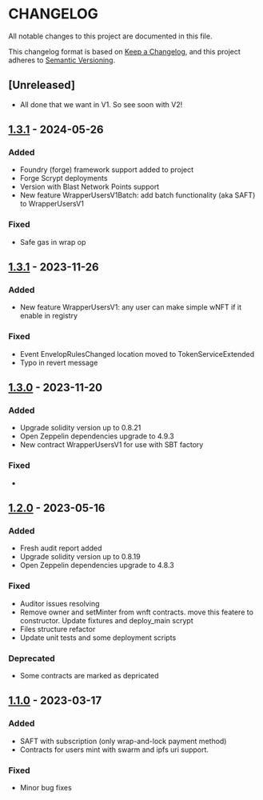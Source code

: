 
# CHANGELOG

All notable changes to this project are documented in this file.

This changelog format is based on [Keep a Changelog](https://keepachangelog.com/en/1.0.0/),
and this project adheres to [Semantic Versioning](https://semver.org/spec/v2.0.0.html).
## [Unreleased]
- All done that we want in V1. So see soon with V2!

## [1.3.1](https://github.com/dao-envelop/envelop-protocol-v1/tree/1.3.2) - 2024-05-26
### Added
- Foundry (forge) framework support added to project
- Forge Scrypt deployments
- Version with Blast Network Points support
- New feature WrapperUsersV1Batch: add batch functionality (aka SAFT) to  WrapperUsersV1
### Fixed
- Safe gas in wrap op 


## [1.3.1](https://github.com/dao-envelop/envelop-protocol-v1/tree/1.3.1) - 2023-11-26
### Added
- New feature WrapperUsersV1: any user can make simple wNFT if it enable in registry
### Fixed
- Event EnvelopRulesChanged location moved to TokenServiceExtended  
- Typo in revert message

## [1.3.0](https://github.com/dao-envelop/envelop-protocol-v1/tree/1.3.0) - 2023-11-20
### Added
- Upgrade solidity version up to 0.8.21
- Open Zeppelin dependencies upgrade to 4.9.3
- New contract WrapperUsersV1 for use with SBT factory

### Fixed
- 

## [1.2.0](https://github.com/dao-envelop/envelop-protocol-v1/tree/1.2.0) - 2023-05-16
### Added
- Fresh audit report added 
- Upgrade solidity version up to 0.8.19
- Open Zeppelin dependencies upgrade to 4.8.3

### Fixed
- Auditor issues resolving
- Remove owner and setMinter from wnft contracts. move this featere to constructor. 
Update fixtures and deploy_main scrypt
- Files structure refactor
- Update unit tests and some deployment scripts
### Deprecated
- Some contracts are marked as depricated

## [1.1.0](https://github.com/dao-envelop/envelop-protocol-v1/tree/1.1.0) - 2023-03-17
### Added
- SAFT with subscription (only wrap-and-lock payment method)
- Contracts for users mint with swarm and ipfs uri support.

### Fixed
- Minor bug fixes
